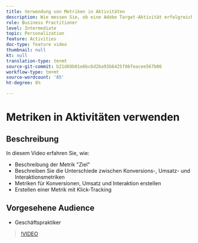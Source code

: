 ```yaml
---
title: Verwendung von Metriken in Aktivitäten
description: Wie messen Sie, ob eine Adobe Target-Aktivität erfolgreich ist? In diesem Video lernen Sie die verschiedenen Typen von Zielmetriken kennen und erfahren, wie Sie sie verwenden, um die Performance Ihrer Aktivität zu messen.
role: Business Practitioner
level: Intermediate
topic: Personalization
feature: Activities
doc-type: feature video
thumbnail: null
kt: null
translation-type: tm+mt
source-git-commit: b21d69b01e6bc6d2ba93b6425f86feacee567b06
workflow-type: tm+mt
source-wordcount: '85'
ht-degree: 8%

---
```



# Metriken in Aktivitäten verwenden

## Beschreibung

In diesem Video erfahren Sie, wie:

* Beschreibung der Metrik &quot;Ziel&quot;
* Beschreiben Sie die Unterschiede zwischen Konversions-, Umsatz- und Interaktionsmetriken
* Metriken für Konversionen, Umsatz und Interaktion erstellen
* Erstellen einer Metrik mit Klick-Tracking

## Vorgesehene Audience

* Geschäftspraktiker

>[!VIDEO](https://video.tv.adobe.com/v/17380/?quality=12)
